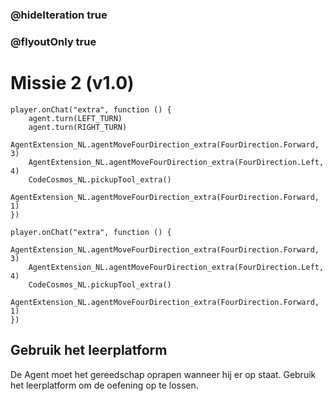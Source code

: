 ### @hideIteration true
### @flyoutOnly true
# Missie 2 (v1.0)

```blocks
player.onChat("extra", function () {
    agent.turn(LEFT_TURN)
    agent.turn(RIGHT_TURN)
    AgentExtension_NL.agentMoveFourDirection_extra(FourDirection.Forward, 3)
    AgentExtension_NL.agentMoveFourDirection_extra(FourDirection.Left, 4)
    CodeCosmos_NL.pickupTool_extra()
    AgentExtension_NL.agentMoveFourDirection_extra(FourDirection.Forward, 1)
})

```

```template
player.onChat("extra", function () {
    AgentExtension_NL.agentMoveFourDirection_extra(FourDirection.Forward, 3)
    AgentExtension_NL.agentMoveFourDirection_extra(FourDirection.Left, 4)
    CodeCosmos_NL.pickupTool_extra()
    AgentExtension_NL.agentMoveFourDirection_extra(FourDirection.Forward, 1)
})
```

## Gebruik het leerplatform
De Agent moet het gereedschap oprapen wanneer hij er op staat.
Gebruik het leerplatform om de oefening op te lossen.